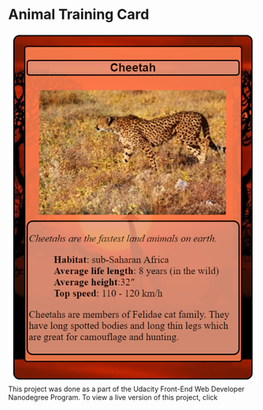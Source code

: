 Animal Training Card
===
![](card.PNG)
This project was done as a part of the Udacity Front-End Web Developer Nanodegree Program.
To view a live version of this project, click 
